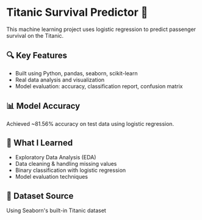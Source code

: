 # Titanic Survival Predictor 🚢

This machine learning project uses logistic regression to predict passenger survival on the Titanic.

## 🔍 Key Features
- Built using Python, pandas, seaborn, scikit-learn
- Real data analysis and visualization
- Model evaluation: accuracy, classification report, confusion matrix

## 📊 Model Accuracy
Achieved ~81.56% accuracy on test data using logistic regression.


## 🧠 What I Learned
- Exploratory Data Analysis (EDA)
- Data cleaning & handling missing values
- Binary classification with logistic regression
- Model evaluation techniques

## 🔗 Dataset Source
Using Seaborn's built-in Titanic dataset

